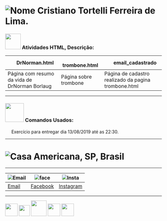 # ![Nome](http://learncodeonline.in/mascot.png) Cristiano Tortelli Ferreira de Lima.
### <img src="https://cdn.icon-icons.com/icons2/844/PNG/512/HTML5_icon-icons.com_67090.png" width="50" height="50"> Atividades HTML, Descrição:
|<img src="https://www.webcoursesbangkok.com/wp-content/uploads/2015/04/Tick.png" width="16" height="16"> DrNorman.html|<img src="https://www.webcoursesbangkok.com/wp-content/uploads/2015/04/Tick.png" width="16" height="16"> trombone.html|<img src="https://www.webcoursesbangkok.com/wp-content/uploads/2015/04/Tick.png" width="16" height="16"> email_cadastrado|
|------|---------|----------|
|Página com resumo da vida de DrNorman Borlaug |Página sobre trombone|Página de cadastro realizado da pagina trombone.html

---

### <img src="https://cdn0.iconfinder.com/data/icons/coding-files-icons-rounded/110/Coding-Html-512.png" width="60" height="60"> Comandos Usados:
<img src="https://images.vexels.com/media/users/3/157932/isolated/lists/951a617272553f49e75548e212ed947f-icone-de-marca-de-selecao-curvo.png" width="16" height="16"> Exercício para entregar dia 13/08/2019 até as 22:30.

---

# ![Casa](https://image4.owler.com/logo/town-of-hillsboro-beach_owler_20160227_142008_large.png) Americana, SP, Brasil
 
***
|![Email](http://freedownloadscenter.com/icons/png/32/1670/1670360.png)|![face](https://www.visiblelogic.com/blog/wp-content/uploads/2012/11/facebook_32.png)|![Insta](http://iradex.net/wp-content/uploads/2018/10/instagram-logo.png)|
|------|---------|----------|
|[Email](mailto:hoornettmonster@gmail.com)|[Facebook](https://www.facebook.com/tortellee)|[Instagram](https://www.instagram.com/cristiano.tortellii/)       

---

<img src="https://assets.ubuntu.com/v1/29985a98-ubuntu-logo32.png" width="40" height="40"> <img src="https://upload.wikimedia.org/wikipedia/commons/c/ca/LinkedIn_logo_initials.png" width="35" height="35"> <img src="https://cdn.icon-icons.com/icons2/844/PNG/512/HTML5_icon-icons.com_67090.png" width="50" height="50"> <img src="https://cdn1.iconfinder.com/data/icons/social-media-vol-1-1/24/_github-512.png" width="40" height="40"> <img src="https://upload.wikimedia.org/wikipedia/commons/d/dd/Microsoft_Office_2013_logo.svg" width="40" height="40">

